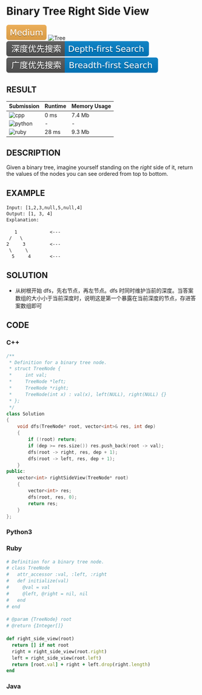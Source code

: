 # Binary Tree Right Side View

![Medium](../../materials/-Medium-f0ad4e.svg) ![Tree](../../materials/树-Tree-007ec6.svg) ![Depth--first_Search](../../materials/深度优先搜索-Depth--first_Search-007ec6.svg) ![Breadth--first_Search](../../materials/广度优先搜索-Breadth--first_Search-007ec6.svg)

## RESULT

| Submission                                                        | Runtime | Memory Usage |
| ----------------------------------------------------------------- | ------- | ------------ |
| ![cpp](https://img.shields.io/badge/leetcode199-cpp-f34b7d.svg)   | 0 ms    | 7.4 Mb       |
| ![python](https://img.shields.io/badge/leetcode199-py-3572A5.svg) | -       | -            |
| ![ruby](https://img.shields.io/badge/leetcode199-rb-701516.svg)   | 28 ms   | 9.3 Mb       |

## DESCRIPTION

Given a binary tree, imagine yourself standing on the *right* side of it, return the values of the nodes you can see ordered from top to bottom.

## EXAMPLE

```plain
Input: [1,2,3,null,5,null,4]
Output: [1, 3, 4]
Explanation:

   1            <---
 /   \
2     3         <---
 \     \
  5     4       <---
```

## SOLUTION

* 从树根开始 dfs，先右节点，再左节点。dfs 时同时维护当前的深度。当答案数组的大小小于当前深度时，说明这是第一个暴露在当前深度的节点，存进答案数组即可

## CODE

### C++

```cpp
/**
 * Definition for a binary tree node.
 * struct TreeNode {
 *     int val;
 *     TreeNode *left;
 *     TreeNode *right;
 *     TreeNode(int x) : val(x), left(NULL), right(NULL) {}
 * };
 */
class Solution
{
    void dfs(TreeNode* root, vector<int>& res, int dep)
    {
        if (!root) return;
        if (dep >= res.size()) res.push_back(root -> val);
        dfs(root -> right, res, dep + 1);
        dfs(root -> left, res, dep + 1);
    }
public:
    vector<int> rightSideView(TreeNode* root)
    {
        vector<int> res;
        dfs(root, res, 0);
        return res;
    }
};
```

### Python3

### Ruby

```ruby
# Definition for a binary tree node.
# class TreeNode
#   attr_accessor :val, :left, :right
#   def initialize(val)
#     @val = val
#     @left, @right = nil, nil
#   end
# end

# @param {TreeNode} root
# @return {Integer[]}

def right_side_view(root)
  return [] if not root
  right = right_side_view(root.right)
  left = right_side_view(root.left)
  return [root.val] + right + left.drop(right.length)
end
```

### Java
